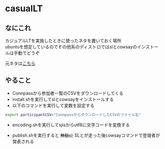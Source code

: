 # casualLT

## なにこれ

カジュアルLTを実施したときに使ったネタを置いておく場所  
ubuntuを想定しているのでその他系のディストロではslとcowsayのインストールは手動でどうぞ

元ネタは[こちら](https://nagashi-ma-w.hatenablog.com/entry/2019/01/12/142850)

## やること

- Connpassから参加者一覧のCSVをダウンロードしてくる
- install.shを実行してslとcowsayをインストールする
- 以下のコマンドを実行して変数を設定する

```bash
export participantCSV="ConnpassからダウンロードしたCSVのファイル名"
```
- encoding.shを実行してsjisからutf8に文字コードを変換する

- publish.shを実行すると ~~無駄に~~ SLとが走った後cowsayコマンドで登壇者が発表される

